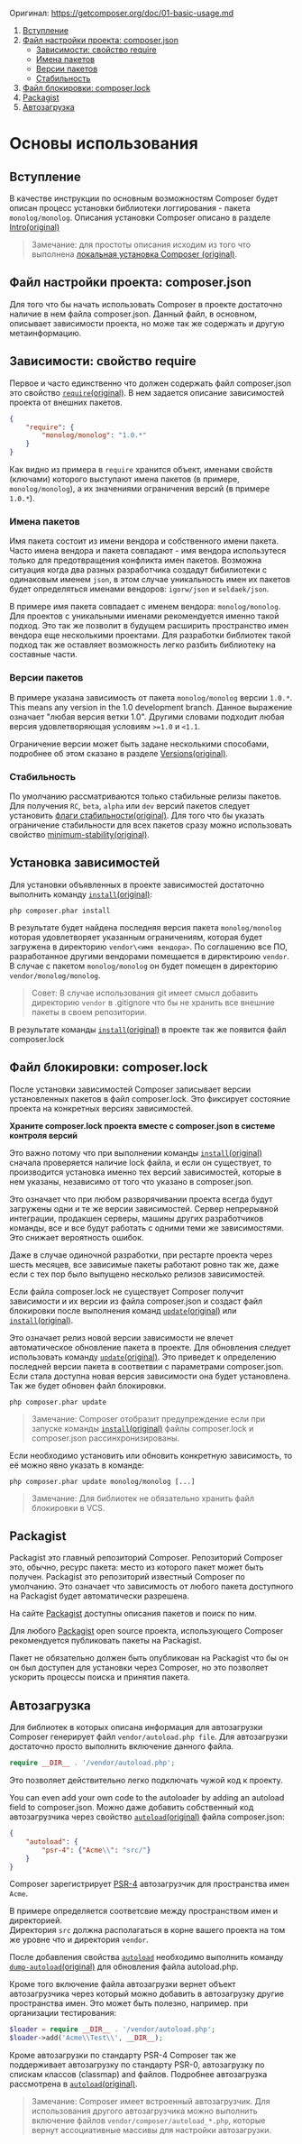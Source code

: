 Оригинал: https://getcomposer.org/doc/01-basic-usage.md

1. [Вступление](#Вступление)
2. [Файл настройки проекта: composer.json](#Файл-настройки-проекта-composerjson)
    * [Зависимости: свойство require](#Зависимости-свойство-require)
    * [Имена пакетов](#Имена-пакетов)
    * [Версии пакетов](#Версии-пакетов)
    * [Стабильность](#Стабильность)
3. [Файл блокировки: composer.lock](#Файл-блокировки-composerlock)
4. [Packagist](#Packagist)
5. [Автозагрузка](#Автозагрузка)

# Основы использования

## Вступление

В качестве инструкции по основным возможностям Composer будет описан процесс установки библиотеки логгирования - пакета `monolog/monolog`. 
Описания установки Composer описано в разделе [Intro(original)](https://getcomposer.org/doc/00-intro.md)
>Замечание: для простоты описания исходим из того что выполнена [локальная установка Composer (original)](https://getcomposer.org/doc/00-intro.md#locally).

## Файл настройки проекта: composer.json

Для того что бы начать использовать Composer в проекте достаточно наличие в нем файла composer.json. Данный файл, в основном, описывает зависимости проекта, но може так же содержать и другую метаинформацию.

## Зависимости: свойство require 

Первое и часто единственно что должен содержать файл composer.json это свойство [`require`(original)](https://getcomposer.org/doc/04-schema.md#require). В нем задается описание зависимостей проекта от внешних пакетов.
```json
{
    "require": {
        "monolog/monolog": "1.0.*"
    }
}
```
Как видно из примера в `require` хранится объект, именами свойств (ключами) которого выступают имена пакетов (в примере, `monolog/monolog`), а их значениями ограничения версий (в примере `1.0.*`). 

### Имена пакетов

Имя пакета состоит из имени вендора и собственного имени пакета. Часто имена вендора и пакета совпадают - имя вендора использутеся только для предотвращения конфликта имен пакетов. Возможна ситуация когда два разных разработчика создадут бибилиотеки с одинаковым именем `json`, в этом случае уникальность имен их пакетов будет определяться именами вендоров: `igorw/json` и `seldaek/json`. 

В примере имя пакета совпадает с именем вендора: `monolog/monolog`. Для проектов с уникальными именами рекомендуется именно такой подход. Это так же позволит в будущем расширить пространство имен вендора еще несколькими проектами. Для разработки библиотек такой подход так же оставляет возможность легко разбить библиотеку на составные части. 

### Версии пакетов

В примере указана зависимость от пакета `monolog/monolog` версии `1.0.*`. This means any version in the 1.0 development branch. Данное выражение означает "любая версия ветки 1.0". Другими словами подходит любая версия удовлетворяющая условиям `>=1.0` и `<1.1`.   

Ограничение версии может быть задане несколькими способами, подробнее об этом сказано в разделе [Versions(original)](https://getcomposer.org/doc/articles/versions.md). 

### Стабильность

По умолчанию рассматриваются только стабильные релизы пакетов.
Для получения `RC`, `beta`, `alpha` или `dev` версий пакетов следует установить [флаги стабильности(original)](https://getcomposer.org/doc/04-schema.md#package-links). 
Для того что бы указать ограничение стабильности для всех пакетов сразу можно использовать свойство [minimum-stability(original)](https://getcomposer.org/doc/04-schema.md#minimum-stability).  

## Установка зависимостей

Для установки объявленных в проекте зависимостей достаточно выполнить команду [`install`(original)](https://getcomposer.org/doc/03-cli.md#install): 
```
php composer.phar install
```
В результате будет найдена последняя версия пакета `monolog/monolog` которая удовлетворяет указанным ограничениям, которая будет загружена в директорию `vendor\<имя вендора>`. По соглашению все ПО, разработанное другими вендорами помещается в директироию `vendor`. В случае с пакетом `monolog/monolog` он будет помещен в директорию `vendor/monolog/monolog`.

>Совет: В случае использования git имеет смысл добавить директорию `vendor` в .gitignore что бы не хранить все внешние пакеты в своем репозитории.

В результате команды [`install`(original)](https://getcomposer.org/doc/03-cli.md#install) в проекте так же появится файл composer.lock 

## Файл блокировки: composer.lock

После установки зависимостей Composer записывает версии установленных пакетов в файл composer.lock. Это фиксирует состояние проекта на конкретных версиях зависимостей. 

**Храните composer.lock проекта вместе с composer.json в системе контроля версий**

Это важно потому что при выполнении команды [`install`(original)](https://getcomposer.org/doc/03-cli.md#install) сначала проверяется наличие lock файла, и если он существует, то производится установка именно тех версий зависимостей, которые в нем указаны, независимо от того что указано в composer.json. 

Это означает что при любом разворячивании проекта всегда будут загружены одни и те же версии зависимостей.
Сервер непрерывной интеграции, продакшен серверы, машины других разработчиков команды, все и все будут работать с одними теми же зависимостями. Это снижает вероятность ошибок. 

Даже в случае одиночной разработки, при рестарте проекта через шесть месяцев, все зависимые пакеты работают ровно так же, даже если с тех пор было выпущено несколько релизов зависимостей. 

Если файла composer.lock не существует Composer получит зависимости и их версии из файла composer.json и создаст файл блокировки после выполнения команд [`update`(original)](https://getcomposer.org/doc/03-cli.md#update)  или [`install`(original)](https://getcomposer.org/doc/03-cli.md#install).


Это означает релиз новой версии зависимости не влечет автоматическое обновление пакета в проекте. Для обновления следует использовать команду [`update`(original)](https://getcomposer.org/doc/03-cli.md#update). Это приведет к определению последней версии пакета в соответвии с параметрами composer.json. 
Если стала доступна новая версия зависимости она будет установлена. Так же будет обновен файл блокировки.  
```
php composer.phar update
```
> Замечание: Composer отобразит предупреждение если при запуске команды [`install`(original)](https://getcomposer.org/doc/03-cli.md#install) файлы composer.lock и composer.json рассинхронизированы.

Если необходимо установить или обновить конкретную зависимость, то её можно явно указать в команде:
```
php composer.phar update monolog/monolog [...]
```
> Замечание: Для библиотек не обязательно хранить файл блокировки в VCS.

## Packagist

Packagist это главный репозиторий Composer. Репозиторий Composer это, обычно, ресурс пакета: место из которого пакет может быть получен. Packagist это репозиторий известный Composer по умолчанию. Это означает что зависимость от любого пакета доступного на Packagist будет автоматически разрешена.

На сайте [Packagist](https://packagist.org/) доступны описания пакетов и поиск по ним.

Для любого [Packagist](https://packagist.org/) open source проекта, использующего Composer рекомендуется публиковать пакеты на Packagist. 

Пакет не обязательно должен быть опубликован на Packagist что бы он он был доступен для установки через Composer, но это позволяет ускорить процессы поиска и принятия пакета. 

## Автозагрузка

Для библиотек в которых описана информация для автозагрузки Composer  генерирует файл `vendor/autoload.php file`. 
Для автозагрузки достаточно просто выполнить включение данного файла.
```php
require __DIR__ . '/vendor/autoload.php';
```
Это позволяет действительно легко подключать чужой код к проекту. 

You can even add your own code to the autoloader by adding an autoload field to composer.json.
Можно даже добавить собственный код автозагрузчика через свойство [`autoload`(original)](https://getcomposer.org/doc/04-schema.md#autoload) файла composer.json: 
```json
{
    "autoload": {
        "psr-4": {"Acme\\": "src/"}
    }
}
```

Composer зарегистрирует [PSR-4](http://www.php-fig.org/psr/psr-4/) автозагрузчик для пространства имен `Acme`.

В примере определяется соответсвие между пространством имен и директорией.   
Директория `src` должна располагаться в корне вашего проекта на том же уровне что и директория `vendor`.

После добавления свойства [`autoload`](04-schema.md#autoload) необходимо выполнить команду [`dump-autoload`(original)](https://getcomposer.org/doc/03-cli.md#dump-autoload) для обновления файла autoload.php.

Кроме того включение файла автозагрузки вернет объект автозагрузчика через который можно добавить в автозагрузку другие пространства имен.
Это может быть полезно, например. при организации тестирования:
```php
$loader = require __DIR__ . '/vendor/autoload.php';
$loader->add('Acme\\Test\\', __DIR__);
```

Кроме автозагрузки по стандарту PSR-4 Composer так же поддерживает автозагрузку по стандарту PSR-0, автозагрузку по спискам классов (classmap) and файлов. Подробнее автозагрузка рассмотрена в [`autoload`(original)](https://getcomposer.org/doc/04-schema.md#autoload).

>Замечание: Composer имеет встроенный автозагрузчик. Для использования другого автозагрузчика можно выполнить включение файлов `vendor/composer/autoload_*.php`, которые вернут ассоциативные массивы для настройки автозагрузки.
